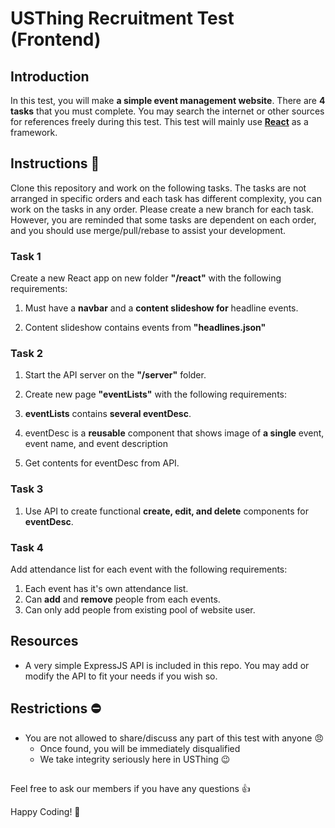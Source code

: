 # USThing Recruitment Test (Frontend)

## Introduction
In this test, you will make **a simple event management website**. There are **4 tasks** that you must complete. You may search the internet or other sources for references freely during this test. This test will mainly use **[React](https://reactjs.org)** as a framework.


## Instructions :notebook: 

Clone this repository and work on the following tasks. The tasks are not arranged in specific orders and each task has different complexity, you can work on the tasks in any order.  Please create a new branch for each task. However, you are reminded that some tasks are dependent on each order, and you should use merge/pull/rebase to assist your development.

### Task 1
Create a new React app on new folder **"/react"** with the following requirements:
 1. Must have a **navbar** and a **content slideshow for** headline events.

2. Content slideshow contains events from **"headlines.json"**

### Task 2
1. Start the API server on the **"/server"** folder.
2. Create new page **"eventLists"** with the following requirements: 

 1.  **eventLists** contains **several eventDesc**.
 2. eventDesc is a **reusable** component that shows image of **a single**
     event, event name, and event description
 3. Get contents for eventDesc from API.

### Task 3
1. Use API to create functional **create, edit, and delete** components for **eventDesc**.

### Task 4
Add attendance list for each event with the following requirements:
1. Each event has it's own attendance list.
2.  Can **add** and **remove** people from each events.
3. Can only add people from existing pool of website user.


## Resources
- A very simple ExpressJS API is included in this repo. You may add or modify the API to fit your needs if you wish so.

## Restrictions :no_entry: 
- You are not allowed to share/discuss any part of this test with anyone :angry:
    - Once found, you will be immediately disqualified
    - We take integrity seriously here in USThing :wink:

## 

Feel free to ask our members if you have any questions :+1: 

Happy Coding! :confetti_ball: 


